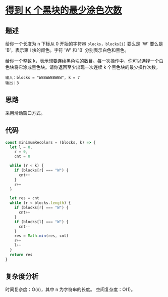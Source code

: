 # [得到 K 个黑块的最少涂色次数](https://leetcode.cn/problems/minimum-recolors-to-get-k-consecutive-black-blocks/)

## 题述

给你一个长度为 n 下标从 0 开始的字符串 `blocks`，`blocks[i]` 要么是 'W' 要么是 'B'，表示第 i 块的颜色。字符 'W' 和 'B' 分别表示白色和黑色。

给你一个整数 k，表示想要连续黑色块的数目。每一次操作中，你可以选择一个白色块将它涂成黑色块。请你返回至少出现一次连续 k 个黑色块的最少操作次数。

```
输入：blocks = "WBBWWBBWBW", k = 7
输出：3
```

## 思路

采用滑动窗口方式。

## 代码

```javascript
const minimumRecolors = (blocks, k) => {
  let l = 0,
    r = 0,
    cnt = 0

  while (r < k) {
    if (blocks[r] === "W") {
      cnt++
    }
    r++
  }

  let res = cnt
  while (r < blocks.length) {
    if (blocks[r] === "W") {
      cnt++
    }
    if (blocks[l] === "W") {
      cnt--
    }
    res = Math.min(res, cnt)
    r++
    l++
  }
  return res
}
```

## 复杂度分析

时间复杂度：O(n)，其中 n 为字符串的长度。
空间复杂度：O(1)。
